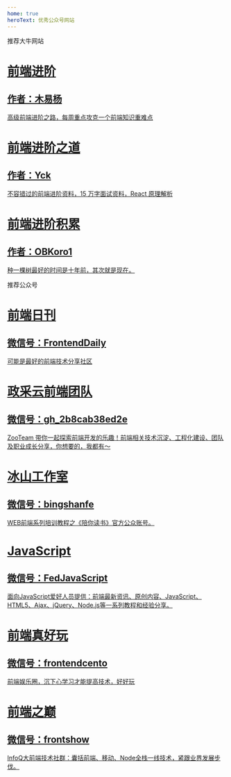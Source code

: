 ```yaml
---
home: true
heroText: 优秀公众号网站
---
```

<div class="tab-title">
  推荐大牛网站
</div>
<div class="features-tag feat-three">
  <a class="feature" href="https://muyiy.vip/" target="_blank">
    <div class="cons">
      <h1>前端进阶</h1>
      <h2>作者：木易杨</h2>
      <p>高级前端进阶之路，每周重点攻克一个前端知识重难点</p>
    </div>
  </a>
  <a class="feature"  href="https://yuchengkai.cn/"  target="_blank">
    <div class="cons">
    <h1>前端进阶之道</h1>
    <h2>作者：Yck</h2>
    <p>不容错过的前端进阶资料，15 万字面试资料，React 原理解析</p>
    </div>
  </a>
  <a class="feature"  href="http://obkoro1.com/web_accumulate/"  target="_blank">
    <div class="cons">
    <h1>前端进阶积累</h1>
    <h2>作者：OBKoro1</h2>
    <p>种一棵树最好的时间是十年前，其次就是现在。</p>
    </div>
  </a>
</div>
<div class="tab-title">
  推荐公众号
</div>
<div class="features-tag feat-three">
  <a class="feature" href="http://mp.weixin.qq.com/profile?src=3&timestamp=1570872230&ver=1&signature=eOSXKTyqpXAEPwQnl538CJgiUf80Pt5ZnDiHiZWsZ5CDvp*w5MxFM7gtlcaUnCfKqwfHy0dIQXH7XhSqfXZ*vQ==" target="_blank">
    <div class="cons">
      <h1>前端日刊</h1>
      <h2>微信号：FrontendDaily</h2>
      <p>可能是最好的前端技术分享社区</p>
    </div>
  </a>
  <a class="feature"  href="http://mp.weixin.qq.com/profile?src=3&timestamp=1570872148&ver=1&signature=uL8bfTQ2NDd1qafJPU0AqhjPuKZOVWVEsJO6NVplz6zcAoubSIpAnNNHvrUnLdmjq8-44us5T*sVyqCwAIQzaQ=="  target="_blank">
    <div class="cons">
      <h1>政采云前端团队</h1>
      <h2>微信号：gh_2b8cab38ed2e</h2>
      <p>ZooTeam 带你一起探索前端开发的乐趣！前端相关技术沉淀、工程化建设、团队及职业成长分享，你想要的，我都有～</p>
    </div>
  </a>
  <a class="feature"  href="http://mp.weixin.qq.com/profile?src=3&timestamp=1570871948&ver=1&signature=TFUfYKddICNlAf8m9LYwYOhL-ycNLzOz4-mjjFOTCRj3*vziTG550bCEBHwDdb5nAzDhoobnJKBSHD4PRl9F1A=="  target="_blank">
    <div class="cons">
      <h1>冰山工作室</h1>
      <h2>微信号：bingshanfe</h2>
      <p>WEB前端系列培训教程之《陪你读书》官方公众账号。</p>
    </div>
  </a>
  <a class="feature"  href="http://mp.weixin.qq.com/profile?src=3&timestamp=1570872250&ver=1&signature=QevcK2PPLJiq*SdpPnwU50p-Tj5QOXyMJ-3ZSXgK-MnuWIohETj64yWkaQbN3xfPZ5JrkNts*npmbPqV30UaGg=="  target="_blank">
    <div class="cons">
      <h1>JavaScript</h1>
      <h2>微信号：FedJavaScript</h2>
      <p>面向JavaScript爱好人员提供：前端最新资讯、原创内容、JavaScript、HTML5、Ajax、jQuery、Node.js等一系列教程和经验分享。</p>
    </div>
  </a>
  <a class="feature" href="http://mp.weixin.qq.com/profile?src=3&timestamp=1570874263&ver=1&signature=S3ZIJE9oHY6pcttoOrZceXTfMbcTOS2AquPIi84gA-36bezNWkQPr*xpk2hjEvolQZUdFkFzVKHZF*1LAwd9wg==" target="_blank">
    <div class="cons">
      <h1>前端真好玩</h1>
      <h2>微信号：frontendcento</h2>
      <p>前端娱乐圈，沉下心学习才能提高技术，好好玩</p>
    </div>
  </a>
  <a class="feature" href="http://mp.weixin.qq.com/profile?src=3&timestamp=1570875081&ver=1&signature=6EXlNyQDe6svusx7NotXc3Ao-2yiyCosyitExm369*WW0buQ3Gxdf1jl3CO8hjCK5U7bNuOF*rbuOkOZKMct8Q==" target="_blank">
    <div class="cons">
      <h1>前端之巅</h1>
      <h2>微信号：frontshow</h2>
      <p>InfoQ大前端技术社群：囊括前端、移动、Node全栈一线技术，紧跟业界发展步伐。</p>
    </div>
  </a>
</div>

<style>
  .description{
    display: none;
  }
</style>